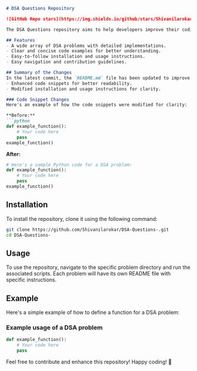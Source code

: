 ```markdown
# DSA Questions Repository

![GitHub Repo stars](https://img.shields.io/github/stars/Shivanilarokar/DSA-Questions-) ![GitHub forks](https://img.shields.io/github/forks/Shivanilarokar/DSA-Questions-) ![GitHub contributors](https://img.shields.io/github/contributors/Shivanilarokar/DSA-Questions-)

The DSA Questions repository aims to help developers improve their coding skills by providing a collection of Data Structures and Algorithms (DSA) problems along with their solutions. 

## Features
- A wide array of DSA problems with detailed implementations.
- Clear and concise code examples for better understanding.
- Easy-to-follow installation and usage instructions.
- Easy navigation and contribution guidelines.

## Summary of the Changes
In the latest commit, the `README.md` file has been updated to improve clarity and formatting. Key changes include:
- Enhanced code snippets for better readability.
- Modified installation and usage instructions for clarity.

### Code Snippet Changes
Here's an example of how the code snippets were modified for clarity:

**Before:**
```python
def example_function():
    # Your code here
    pass
example_function()
```

**After:**
```python
# Here's a sample Python code for a DSA problem:
def example_function():
    # Your code here
    pass
example_function()
```

## Installation
To install the repository, clone it using the following command:
```bash
git clone https://github.com/Shivanilarokar/DSA-Questions-.git
cd DSA-Questions-
```

## Usage
To use the repository, navigate to the specific problem directory and run the associated scripts. Each problem will have its own README file with specific instructions.

## Example
Here's a simple example of how to define a function for a DSA problem:

### Example usage of a DSA problem
```python
def example_function():
    # Your code here
    pass
```

Feel free to contribute and enhance this repository! Happy coding! 🚀
```